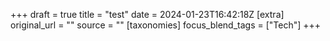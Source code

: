 +++
draft = true
title = "test"
date = 2024-01-23T16:42:18Z
[extra]
original_url = ""
source = ""
[taxonomies]
focus_blend_tags = ["Tech"]
+++
